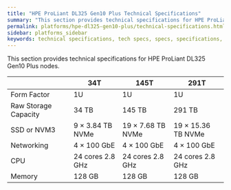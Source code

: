 ```yaml
---
title: "HPE ProLiant DL325 Gen10 Plus Technical Specifications"
summary: "This section provides technical specifications for HPE ProLiant DL325 Gen10 Plus nodes."
permalink: platforms/hpe-dl325-gen10-plus/technical-specifications.html
sidebar: platforms_sidebar
keywords: technical specifications, tech specs, specs, specifications, DL325, ProLiant DL325 Gen10 Plus
---
```


This section provides technical specifications for HPE ProLiant DL325 Gen10 Plus nodes.

<table>
<thead>
  <tr>
    <th></th>
    <th>34T</th>
    <th>145T</th>
    <th>291T</th>
  </tr>
</thead>
<tbody>
  <tr>
    <td>Form Factor</td>
    <td>1U</td>
    <td>1U</td>
    <td>1U</td>
  </tr>
  <tr>
    <td>Raw Storage Capacity</td>
    <td>34 TB</td>
    <td>145 TB</td>
    <td>291 TB</td>
  </tr>
  <tr>
    <td>SSD or NVM3</td>
    <td>9 &times; 3.84 TB NVMe</td>
    <td>19 &times; 7.68 TB NVMe</td>
    <td>19 &times; 15.36 TB NVMe</td>
  </tr>
  <tr>
    <td>Networking</td>
    <td>4 &times; 100 GbE</td>
    <td>4 &times; 100 GbE</td>
    <td>4 &times; 100 GbE</td>
  </tr>
  <tr>
    <td>CPU</td>
    <td>24 cores 2.8 GHz</td>
    <td>24 cores 2.8 GHz</td>
    <td>24 cores 2.8 GHz</td>
  </tr>
  <tr>
    <td>Memory</td>
    <td>128 GB</td>
    <td>128 GB</td>
    <td>128 GB</td>
  </tr>
</tbody>
</table>
